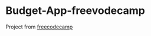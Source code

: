 # Budget-App-freevodecamp
Project from [freecodecamp](https://www.freecodecamp.org/learn/scientific-computing-with-python/scientific-computing-with-python-projects/budget-app)
